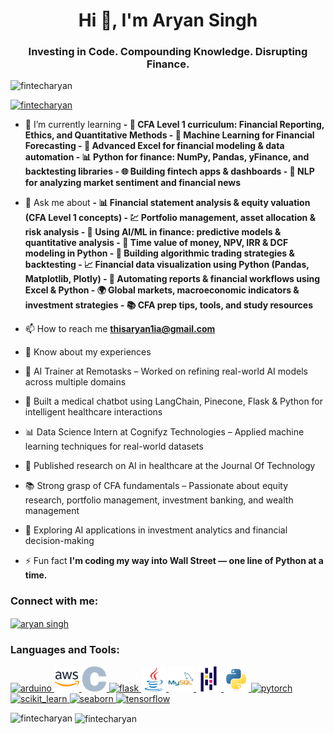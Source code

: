 <h1 align="center">Hi 👋, I'm Aryan Singh</h1>
<h3 align="center">Investing in Code. Compounding Knowledge. Disrupting Finance.</h3>

<p align="left"> <img src="https://komarev.com/ghpvc/?username=fintecharyan&label=Profile%20views&color=0e75b6&style=flat" alt="fintecharyan" /> </p>

<p align="left"> <a href="https://github.com/ryo-ma/github-profile-trophy"><img src="https://github-profile-trophy.vercel.app/?username=fintecharyan" alt="fintecharyan" /></a> </p>

- 🌱 I’m currently learning **- 📘 CFA Level 1 curriculum: Financial Reporting, Ethics, and Quantitative Methods - 🧠 Machine Learning for Financial Forecasting - 🧾 Advanced Excel for financial modeling & data automation - 📊 Python for finance: NumPy, Pandas, yFinance, and backtesting libraries - 🌐 Building fintech apps & dashboards - 🔎 NLP for analyzing market sentiment and financial news**

- 💬 Ask me about **- 📊 Financial statement analysis & equity valuation (CFA Level 1 concepts) - 💹 Portfolio management, asset allocation & risk analysis - 🧠 Using AI/ML in finance: predictive models & quantitative analysis - 🧮 Time value of money, NPV, IRR & DCF modeling in Python - 💸 Building algorithmic trading strategies & backtesting - 📈 Financial data visualization using Python (Pandas, Matplotlib, Plotly) - 🧾 Automating reports & financial workflows using Excel & Python - 🌍 Global markets, macroeconomic indicators & investment strategies - 📚 CFA prep tips, tools, and study resources**

- 📫 How to reach me **thisaryan1ia@gmail.com**

- 📄 Know about my experiences
 - 🧠 AI Trainer at Remotasks – Worked on refining real-world AI models across multiple domains
 - 🤖 Built a medical chatbot using LangChain, Pinecone, Flask & Python for intelligent healthcare interactions
 - 📊 Data Science Intern at Cognifyz Technologies – Applied machine learning techniques for real-world datasets
 - 📝 Published research on AI in healthcare at the Journal Of Technology
 - 📚 Strong grasp of CFA fundamentals – Passionate about equity research, portfolio management, investment banking, and wealth management
 - 🧠 Exploring AI applications in investment analytics and financial decision-making


- ⚡ Fun fact **I'm coding my way into Wall Street — one line of Python at a time.**

<h3 align="left">Connect with me:</h3>
<p align="left">
<a href="https://linkedin.com/in/aryanknows" target="blank"><img align="center" src="https://raw.githubusercontent.com/rahuldkjain/github-profile-readme-generator/master/src/images/icons/Social/linked-in-alt.svg" alt="aryan singh" height="30" width="40" /></a>
</p>

<h3 align="left">Languages and Tools:</h3>
<p align="left"> <a href="https://www.arduino.cc/" target="_blank" rel="noreferrer"> <img src="https://cdn.worldvectorlogo.com/logos/arduino-1.svg" alt="arduino" width="40" height="40"/> </a> <a href="https://aws.amazon.com" target="_blank" rel="noreferrer"> <img src="https://raw.githubusercontent.com/devicons/devicon/master/icons/amazonwebservices/amazonwebservices-original-wordmark.svg" alt="aws" width="40" height="40"/> </a> <a href="https://www.cprogramming.com/" target="_blank" rel="noreferrer"> <img src="https://raw.githubusercontent.com/devicons/devicon/master/icons/c/c-original.svg" alt="c" width="40" height="40"/> </a> <a href="https://flask.palletsprojects.com/" target="_blank" rel="noreferrer"> <img src="https://www.vectorlogo.zone/logos/pocoo_flask/pocoo_flask-icon.svg" alt="flask" width="40" height="40"/> </a> <a href="https://www.java.com" target="_blank" rel="noreferrer"> <img src="https://raw.githubusercontent.com/devicons/devicon/master/icons/java/java-original.svg" alt="java" width="40" height="40"/> </a> <a href="https://www.mysql.com/" target="_blank" rel="noreferrer"> <img src="https://raw.githubusercontent.com/devicons/devicon/master/icons/mysql/mysql-original-wordmark.svg" alt="mysql" width="40" height="40"/> </a> <a href="https://pandas.pydata.org/" target="_blank" rel="noreferrer"> <img src="https://raw.githubusercontent.com/devicons/devicon/2ae2a900d2f041da66e950e4d48052658d850630/icons/pandas/pandas-original.svg" alt="pandas" width="40" height="40"/> </a> <a href="https://www.python.org" target="_blank" rel="noreferrer"> <img src="https://raw.githubusercontent.com/devicons/devicon/master/icons/python/python-original.svg" alt="python" width="40" height="40"/> </a> <a href="https://pytorch.org/" target="_blank" rel="noreferrer"> <img src="https://www.vectorlogo.zone/logos/pytorch/pytorch-icon.svg" alt="pytorch" width="40" height="40"/> </a> <a href="https://scikit-learn.org/" target="_blank" rel="noreferrer"> <img src="https://upload.wikimedia.org/wikipedia/commons/0/05/Scikit_learn_logo_small.svg" alt="scikit_learn" width="40" height="40"/> </a> <a href="https://seaborn.pydata.org/" target="_blank" rel="noreferrer"> <img src="https://seaborn.pydata.org/_images/logo-mark-lightbg.svg" alt="seaborn" width="40" height="40"/> </a> <a href="https://www.tensorflow.org" target="_blank" rel="noreferrer"> <img src="https://www.vectorlogo.zone/logos/tensorflow/tensorflow-icon.svg" alt="tensorflow" width="40" height="40"/> </a> </p>

<p><img align="left" src="https://github-readme-stats.vercel.app/api/top-langs?username=fintecharyan&show_icons=true&locale=en&layout=compact" alt="fintecharyan" /></p>

<p>&nbsp;<img align="center" src="https://github-readme-stats.vercel.app/api?username=fintecharyan&show_icons=true&locale=en" alt="fintecharyan" /></p>
